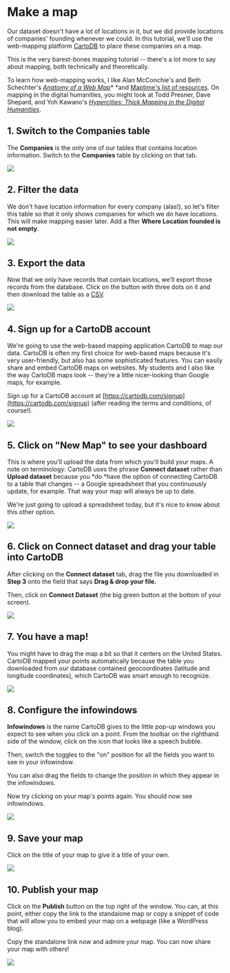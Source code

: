 # Make a map

Our dataset doesn't have a lot of locations in it, but we did provide locations of companies' founding whenever we could. In this tutorial, we'll use the web-mapping platform [CartoDB](https://cartodb.com/) to place these companies on a map.

This is the very barest-bones mapping tutorial -- there's a lot more to say about mapping, both technically and theoretically.

To learn how web-mapping works, I like Alan McConchie's and Beth Schechter's [*Anatomy of a Web Map*](http://maptime.io/anatomy-of-a-web-map/#0)* *and [Maptime's list of resources](http://maptime.io/lessons-resources/). On mapping in the digital humanities, you might look at Todd Presner, Dave Shepard, and Yoh Kawano's [*Hypercities: Thick Mapping in the Digital Humanities*](http://www.worldcat.org/oclc/861478405).

## 1. Switch to the Companies table

The **Companies** is the only one of our tables that contains location information. Switch to the **Companies** table by clicking on that tab.

![][1]

[1]: images/make-a-map/switch-to-the-companies-table.png

## 2. Filter the data

We don't have location information for every company (alas!), so let's filter this table so that it only shows companies for which we do have locations. This will make mapping easier later. Add a flter **Where Location founded is not empty**.

![][2]

[2]: images/make-a-map/filter-the-data.png

## 3. Export the data

Now that we only have records that contain locations, we'll export those records from the database. Click on the button with three dots on it and then download the table as a [CSV](https://support.bigcommerce.com/articles/Public/What-is-a-CSV-file-and-how-do-I-save-my-spreadsheet-as-one).

![][3]

[3]: images/make-a-map/export-the-data.png

## 4. Sign up for a CartoDB account

We're going to use the web-based mapping application CartoDB to map our data. CartoDB is often my first choice for web-based maps because it's very user-friendly, but also has some sophisticated features. You can easily share and embed CartoDB maps on websites. My students and I also like the way CartoDB maps look -- they're a little nicer-looking than Google maps, for example.

Sign up for a CartoDB account at [https://cartodb.com/signup](https://cartodb.com/signup) (after reading the terms and conditions, of course!).

![][4]

[4]: images/make-a-map/sign-up-for-a-cartodb-account.png

## 5. Click on "New Map" to see your dashboard

This is where you'll upload the data from which you'll build your maps. A note on terminology: CartoDB uses the phrase **Connect dataset** rather than **Upload dataset** because you *do *have the option of connecting CartoDB to a table that changes -- a Google spreadsheet that you continuously update, for example. That way your map will always be up to date.

We're just going to upload a spreadsheet today, but it's nice to know about this other option.

![][5]

[5]: images/make-a-map/click-on--new-map--to-see-your-dashboard.png

## 6. Click on Connect dataset and drag your table into CartoDB

After clicking on the **Connect dataset** tab, drag the file you downloaded in **Step 3** onto the field that says **Drag & drop your file.**

Then, click on **Connect Dataset** (the big green button at the bottom of your screen).

![][6]

[6]: images/make-a-map/click-on-connect-dataset-and-drag-your-table-into-cartodb.png

## 7. You have a map!

You might have to drag the map a bit so that it centers on the United States. CartoDB mapped your points automatically because the table you downloaded from our database contained geocoordinates (latitude and longitude coordinates), which CartoDB was smart enough to recognize.

![][7]

[7]: images/make-a-map/you-have-a-map-.png

## 8. Configure the infowindows

**Infowindows** is the name CartoDB gives to the little pop-up windows you expect to see when you click on a point. From the toolbar on the righthand side of the window, click on the icon that looks like a speech bubble.

Then, switch the toggles to the "on" position for all the fields you want to see in your infowindow.

You can also drag the fields to change the position in which they appear in the infowindows.

Now try clicking on your map's points again. You should now see infowindows.

![][8]

[8]: images/make-a-map/configure-the-infowindows.png

## 9. Save your map

Click on the title of your map to give it a title of your own.

![][9]

[9]: images/make-a-map/save-your-map.png

## 10. Publish your map

Click on the **Publish** button on the top right of the window. You can, at this point, either copy the link to the standalone map or copy a snippet of code that will allow you to embed your map on a webpage (like a WordPress blog). 

Copy the standalone link now and admire your map. You can now share your map with others!

![][10]

[10]: images/make-a-map/publish-your-map.png
